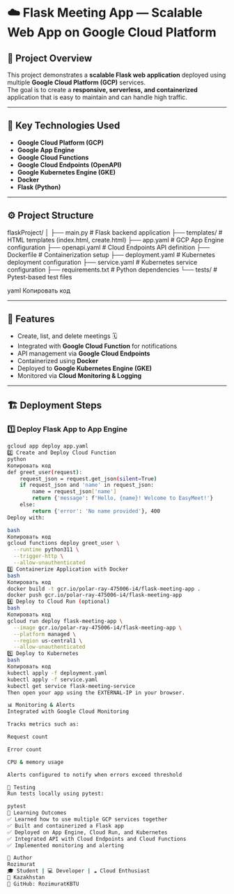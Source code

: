 # ☁️ Flask Meeting App — Scalable Web App on Google Cloud Platform

## 📘 Project Overview
This project demonstrates a **scalable Flask web application** deployed using multiple **Google Cloud Platform (GCP)** services.  
The goal is to create a **responsive, serverless, and containerized** application that is easy to maintain and can handle high traffic.

---

## 🧰 Key Technologies Used
- **Google Cloud Platform (GCP)**
- **Google App Engine**
- **Google Cloud Functions**
- **Google Cloud Endpoints (OpenAPI)**
- **Google Kubernetes Engine (GKE)**
- **Docker**
- **Flask (Python)**

---

## ⚙️ Project Structure

flaskProject/
│
├── main.py # Flask backend application
├── templates/ # HTML templates (index.html, create.html)
├── app.yaml # GCP App Engine configuration
├── openapi.yaml # Cloud Endpoints API definition
├── Dockerfile # Containerization setup
├── deployment.yaml # Kubernetes deployment configuration
├── service.yaml # Kubernetes service configuration
├── requirements.txt # Python dependencies
└── tests/ # Pytest-based test files

yaml
Копировать код

---

## 🚀 Features
- Create, list, and delete meetings 🗓️  
- Integrated with **Google Cloud Function** for notifications  
- API management via **Google Cloud Endpoints**  
- Containerized using **Docker**  
- Deployed to **Google Kubernetes Engine (GKE)**  
- Monitored via **Cloud Monitoring & Logging**

---

## 🏗️ Deployment Steps

### 1️⃣ Deploy Flask App to App Engine
```bash
gcloud app deploy app.yaml
2️⃣ Create and Deploy Cloud Function
python
Копировать код
def greet_user(request):
    request_json = request.get_json(silent=True)
    if request_json and 'name' in request_json:
        name = request_json['name']
        return {'message': f'Hello, {name}! Welcome to EasyMeet!'}
    else:
        return {'error': 'No name provided'}, 400
Deploy with:

bash
Копировать код
gcloud functions deploy greet_user \
  --runtime python311 \
  --trigger-http \
  --allow-unauthenticated
3️⃣ Containerize Application with Docker
bash
Копировать код
docker build -t gcr.io/polar-ray-475006-i4/flask-meeting-app .
docker push gcr.io/polar-ray-475006-i4/flask-meeting-app
4️⃣ Deploy to Cloud Run (optional)
bash
Копировать код
gcloud run deploy flask-meeting-app \
  --image gcr.io/polar-ray-475006-i4/flask-meeting-app \
  --platform managed \
  --region us-central1 \
  --allow-unauthenticated
5️⃣ Deploy to Kubernetes
bash
Копировать код
kubectl apply -f deployment.yaml
kubectl apply -f service.yaml
kubectl get service flask-meeting-service
Then open your app using the EXTERNAL-IP in your browser.

📊 Monitoring & Alerts
Integrated with Google Cloud Monitoring

Tracks metrics such as:

Request count

Error count

CPU & memory usage

Alerts configured to notify when errors exceed threshold

🧪 Testing
Run tests locally using pytest:

pytest
🧠 Learning Outcomes
✅ Learned how to use multiple GCP services together
✅ Built and containerized a Flask app
✅ Deployed on App Engine, Cloud Run, and Kubernetes
✅ Integrated API with Cloud Endpoints and Cloud Functions
✅ Implemented monitoring and alerting

👤 Author
Rozimurat
🎓 Student | 💻 Developer | ☁️ Cloud Enthusiast
📍 Kazakhstan
🔗 GitHub: RozimuratKBTU
